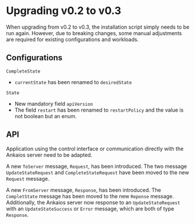 # Upgrading v0.2 to v0.3

When upgrading from v0.2 to v0.3, the installation script simply needs to be run again. However, due to breaking changes, some manual adjustments are required for existing configurations and workloads.

## Configurations

`CompleteState`

* `currentState` has been renamed to `desiredState`

`State`

* New mandatory field `apiVersion`
* The field `restart` has been renamed to `restartPolicy` and the value is not boolean but an enum.

## API

Application using the control interface or communication directly with the Ankaios server need to be adapted.

A new `ToServer` message, `Request`, has been introduced.
The two message `UpdateStateRequest` and `CompleteStateRequest` have been moved to the new `Request` message.

A new `FromServer` message, `Response`, has been introduced.
The `CompletState` message has been moved to the new `Reponse` message.
Additionally, the Ankaios server now response to an `UpdateStateRequest` with an `UpdateStateSuccess` or `Error` message,
which are both of type `Response`.
